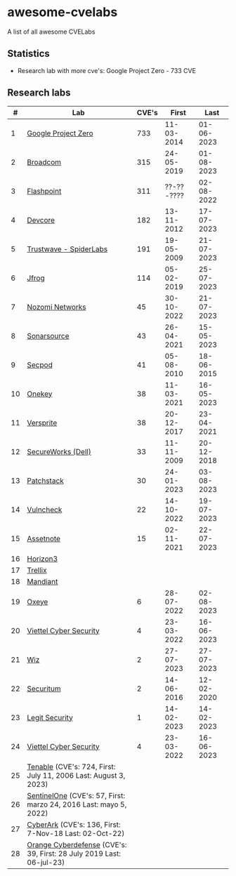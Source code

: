 # awesome-cvelabs

A list of all awesome CVELabs

## Statistics

* Research lab with more cve's: Google Project Zero - 733 CVE

## Research labs

| #   | Lab                                               | CVE's  | First       | Last       |
|-----|---------------------------------------------------|--------|-------------|------------|
| 1   | [Google Project Zero](https://googleprojectzero.blogspot.com/) | 733    | 11-03-2014  | 01-06-2023 |
| 2   | [Broadcom](https://support.broadcom.com/web/ecx/security-advisory) | 315    | 24-05-2019  | 01-08-2023 |
| 3   | [Flashpoint](https://flashpoint.io/) | 311    | ??-??-????  | 02-08-2022 |
| 4   | [Devcore](https://devco.re/) | 182    | 13-11-2012  | 17-07-2023 |
| 5   | [Trustwave - SpiderLabs](https://www.trustwave.com/en-us/resources/security-resources/security-advisories/) | 191    | 19-05-2009  | 21-07-2023 |
| 6   | [Jfrog](https://research.jfrog.com/) | 114    | 05-02-2019  | 25-07-2023 |
| 7   | [Nozomi Networks](https://www.nozominetworks.com/) | 45     | 30-10-2022  | 21-07-2023 |
| 8   | [Sonarsource](https://www.sonarsource.com/) | 43     | 26-04-2021  | 15-05-2023 |
| 9   | [Secpod](https://www.secpod.com/) | 41     | 05-08-2010  | 18-06-2015 |
| 10  | [Onekey](https://onekey.com/research/) | 38     | 11-03-2021  | 16-05-2023 |
| 11  | [Versprite](https://versprite.com/) | 38     | 20-12-2017  | 23-04-2021 |
| 12  | [SecureWorks (Dell)](https://www.secureworks.com/research/#resource-type=Advisory) | 33     | 11-11-2009  | 20-12-2018 |
| 13  | [Patchstack](https://patchstack.com/) | 30     | 24-01-2023  | 03-08-2023 |
| 14  | [Vulncheck](https://vulncheck.com/) | 22     | 14-10-2022  | 19-07-2023 |
| 15  | [Assetnote](https://www.assetnote.io/) | 15     | 02-11-2021  | 22-07-2023 |
| 16  | [Horizon3](https://www.horizon3.ai/) |        |             |            |
| 17  | [Trellix](https://www.trellix.com/) |         |             |            |
| 18  | [Mandiant](https://www.mandiant.com/) |       |             |            |
| 19  | [Oxeye](https://www.oxeye.io/resources-category/research) | 6      | 28-07-2022  | 02-08-2023 |
| 20  | [Viettel Cyber Security](https://blog.viettelcybersecurity.com/tag/researches/) | 4      | 23-03-2022  | 16-06-2023 |
| 21  | [Wiz](https://www.wiz.io/blog/tag/research) | 2      | 27-07-2023  | 27-07-2023 |
| 22  | [Securitum](https://research.securitum.com/) | 2      | 14-06-2016  | 12-02-2020 |
| 23  | [Legit Security](https://www.legitsecurity.com/) | 1      | 14-02-2023  | 14-02-2023 |
| 24  | [Viettel Cyber Security](https://blog.viettelcybersecurity.com/tag/researches/) | 4      | 23-03-2022  | 16-06-2023 |
| 25  | [Tenable](https://www.tenable.com/security/research) (CVE's: 724, First: July 11, 2006 Last: August 3, 2023) | | | |
| 26  | [SentinelOne](https://www.sentinelone.com/labs/our-cves/) (CVE's: 57, First: marzo 24, 2016 Last: mayo 5, 2022) | | | |
| 27  | [CyberArk](https://labs.cyberark.com/cyberark-labs-security-advisories/) (CVE's: 136, First: 7-Nov-18 Last: 02-Oct-22) | | | |
| 28  | [Orange Cyberdefense](https://www.orangecyberdefense.com) (CVE's: 39, First: 28 July 2019 Last: 06-jul-23) | | | |
